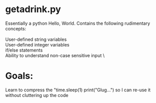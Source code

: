 # getadrink.py
Essentially a python Hello, World. Contains the following rudimentary concepts:
\
\
User-defined string variables
\
User-defined integer variables
\
if/else statements
\
Ability to understand non-case sensitive input
\
# Goals:
Learn to compress the "time.sleep(1) print("Glug...") so I can re-use it without cluttering up the code
